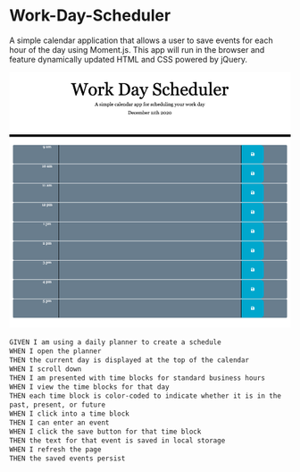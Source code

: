 # Work-Day-Scheduler

A simple calendar application that allows a user to save events for each hour of the day using Moment.js.  This app will run in the browser and feature dynamically updated HTML and CSS powered by jQuery.

![image](https://github.com/dmehrmann76/Work-Day-Scheduler/blob/main/assets/Work%20Day.png)
```
GIVEN I am using a daily planner to create a schedule
WHEN I open the planner
THEN the current day is displayed at the top of the calendar
WHEN I scroll down
THEN I am presented with time blocks for standard business hours
WHEN I view the time blocks for that day
THEN each time block is color-coded to indicate whether it is in the past, present, or future
WHEN I click into a time block
THEN I can enter an event
WHEN I click the save button for that time block
THEN the text for that event is saved in local storage
WHEN I refresh the page
THEN the saved events persist
```